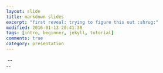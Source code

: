 ```yaml
---
layout: slide
title: markdown slides
excerpt: "first reveal: trying to figure this out :shrug:"
modified: 2016-01-13 20:41:38
tags: [intro, beginner, jekyll, tutorial]
comments: true
category: presentation
---
```

<section data-markdown>
	<script type="text/template">
		## Pictures of flowers
	</script>
</section>
<section data-markdown>
</section>
    <img data-src="https://live.staticflickr.com/65535/49705644698_b047084b4f_b.jpg">
    </section>
--
<section data-markdown>
    <img data-src="https://live.staticflickr.com/3859/14422655820_79f3f610e2_b.jpg">
    </section>
--
<section data-markdown>
    <img data-src="https://live.staticflickr.com/65535/50172192597_79773567d1_b.jpg">
</section>
<section data-markdown>
	<script type="text/template">
  WHA?!
		- Did it work? <!-- .element: class="fragment" data-fragment-index="2" -->
		- It worked! <!-- .element: class="fragment" data-fragment-index="1" -->
	</script
